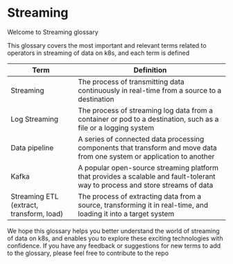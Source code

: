 # Streaming
Welcome to Streaming glossary 

This glossary covers the most important and relevant terms related to operators in streaming of data on k8s, and each term is defined

| Term | Definition |
| --- | --- |
| Streaming|The process of transmitting data continuously in real-time from a source to a destination |
| Log Streaming|The process of streaming log data from a container or pod to a destination, such as a file or a logging system |
| Data pipeline|A series of connected data processing components that transform and move data from one system or application to another|
|Kafka |A popular open-source streaming platform that provides a scalable and fault-tolerant way to process and store streams of data|
|Streaming ETL (extract, transform, load)|The process of extracting data from a source, transforming it in real-time, and loading it into a target system|


We hope this glossary helps you better understand the world of streaming of data on k8s, and enables you to explore these exciting technologies with confidence. If you have any feedback or suggestions for new terms to add to the glossary, please feel free to contribute to the repo

